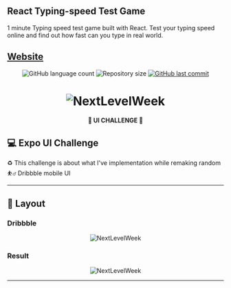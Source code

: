 ## React Typing-speed Test Game

1 minute Typing speed test game built with React. Test your typing speed online and find out how fast can you type in real world.

## [Website](https://typingspeedtest.now.sh/)

<p align="center">
  <img alt="GitHub language count" src="https://img.shields.io/github/languages/count/tgmarinho/README-ecoleta?color=%2304D361">

  <img alt="Repository size" src="https://img.shields.io/github/repo-size/tgmarinho/README-ecoleta">

  <a href="https://github.com/tgmarinho/README-ecoleta/commits/master">
    <img alt="GitHub last commit" src="https://img.shields.io/github/last-commit/tgmarinho/README-ecoleta">
  </a>
  
 
</p>
<h1 align="center">
    <img alt="NextLevelWeek" title="#NextLevelWeek" src="./assets/dailyui.png" />
</h1>

<h4 align="center"> 
	🚧  UI CHALLENGE 🚧
</h4>

## 💻 Expo UI Challenge

♻️ This challenge is about what I've implementation while remaking random ⛹️‍♂️ Dribbble mobile UI

---

## 🎨 Layout

### Dribbble

<p align="center">
  <img alt="NextLevelWeek" title="#NextLevelWeek" src="./assets/dribbble.png">

</p>

### Result

<p align="center" style="display: flex; align-items: flex-start; justify-content: center;">
  <img alt="NextLevelWeek" title="#NextLevelWeek" src="./assets/result.jpeg">
</p>

---
